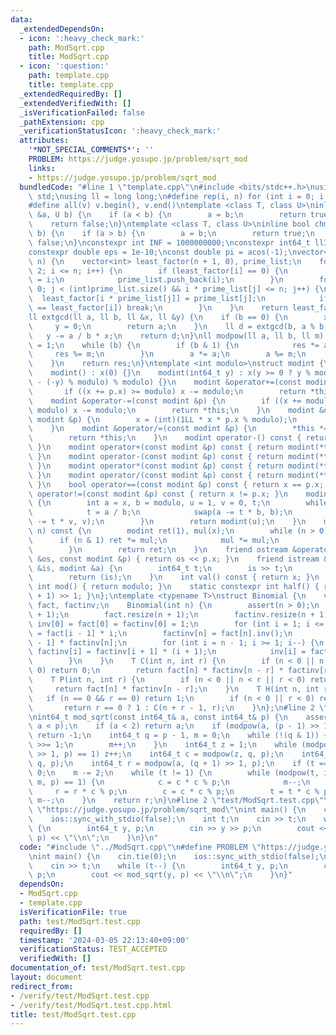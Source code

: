 ```yaml
---
data:
  _extendedDependsOn:
  - icon: ':heavy_check_mark:'
    path: ModSqrt.cpp
    title: ModSqrt.cpp
  - icon: ':question:'
    path: template.cpp
    title: template.cpp
  _extendedRequiredBy: []
  _extendedVerifiedWith: []
  _isVerificationFailed: false
  _pathExtension: cpp
  _verificationStatusIcon: ':heavy_check_mark:'
  attributes:
    '*NOT_SPECIAL_COMMENTS*': ''
    PROBLEM: https://judge.yosupo.jp/problem/sqrt_mod
    links:
    - https://judge.yosupo.jp/problem/sqrt_mod
  bundledCode: "#line 1 \"template.cpp\"\n#include <bits/stdc++.h>\nusing namespace\
    \ std;\nusing ll = long long;\n#define rep(i, n) for (int i = 0; i < n; i++)\n\
    #define all(v) v.begin(), v.end()\ntemplate <class T, class U>\ninline bool chmax(T\
    \ &a, U b) {\n    if (a < b) {\n        a = b;\n        return true;\n    }\n\
    \    return false;\n}\ntemplate <class T, class U>\ninline bool chmin(T &a, U\
    \ b) {\n    if (a > b) {\n        a = b;\n        return true;\n    }\n    return\
    \ false;\n}\nconstexpr int INF = 1000000000;\nconstexpr int64_t llINF = 3000000000000000000;\n\
    constexpr double eps = 1e-10;\nconst double pi = acos(-1);\nvector<int> calc_factor(int\
    \ n) {\n    vector<int> least_factor(n + 1, 0), prime_list;\n    for (int i =\
    \ 2; i <= n; i++) {\n        if (least_factor[i] == 0) {\n            least_factor[i]\
    \ = i;\n            prime_list.push_back(i);\n        }\n        for (int j =\
    \ 0; j < (int)prime_list.size() && i * prime_list[j] <= n; j++) {\n          \
    \  least_factor[i * prime_list[j]] = prime_list[j];\n            if (prime_list[j]\
    \ == least_factor[i]) break;\n        }\n    }\n    return least_factor;\n}\n\
    ll extgcd(ll a, ll b, ll &x, ll &y) {\n    if (b == 0) {\n        x = 1;\n   \
    \     y = 0;\n        return a;\n    }\n    ll d = extgcd(b, a % b, y, x);\n \
    \   y -= a / b * x;\n    return d;\n}\nll modpow(ll a, ll b, ll m) {\n    ll res\
    \ = 1;\n    while (b) {\n        if (b & 1) {\n            res *= a;\n       \
    \     res %= m;\n        }\n        a *= a;\n        a %= m;\n        b >>= 1;\n\
    \    }\n    return res;\n}\ntemplate <int modulo>\nstruct modint {\n    int x;\n\
    \    modint() : x(0) {}\n    modint(int64_t y) : x(y >= 0 ? y % modulo : (modulo\
    \ - (-y) % modulo) % modulo) {}\n    modint &operator+=(const modint &p) {\n \
    \       if ((x += p.x) >= modulo) x -= modulo;\n        return *this;\n    }\n\
    \    modint &operator-=(const modint &p) {\n        if ((x += modulo - p.x) >=\
    \ modulo) x -= modulo;\n        return *this;\n    }\n    modint &operator*=(const\
    \ modint &p) {\n        x = (int)(1LL * x * p.x % modulo);\n        return *this;\n\
    \    }\n    modint &operator/=(const modint &p) {\n        *this *= p.inv();\n\
    \        return *this;\n    }\n    modint operator-() const { return modint(-x);\
    \ }\n    modint operator+(const modint &p) const { return modint(*this) += p;\
    \ }\n    modint operator-(const modint &p) const { return modint(*this) -= p;\
    \ }\n    modint operator*(const modint &p) const { return modint(*this) *= p;\
    \ }\n    modint operator/(const modint &p) const { return modint(*this) /= p;\
    \ }\n    bool operator==(const modint &p) const { return x == p.x; }\n    bool\
    \ operator!=(const modint &p) const { return x != p.x; }\n    modint inv() const\
    \ {\n        int a = x, b = modulo, u = 1, v = 0, t;\n        while (b > 0) {\n\
    \            t = a / b;\n            swap(a -= t * b, b);\n            swap(u\
    \ -= t * v, v);\n        }\n        return modint(u);\n    }\n    modint pow(int64_t\
    \ n) const {\n        modint ret(1), mul(x);\n        while (n > 0) {\n      \
    \      if (n & 1) ret *= mul;\n            mul *= mul;\n            n >>= 1;\n\
    \        }\n        return ret;\n    }\n    friend ostream &operator<<(ostream\
    \ &os, const modint &p) { return os << p.x; }\n    friend istream &operator>>(istream\
    \ &is, modint &a) {\n        int64_t t;\n        is >> t;\n        a = modint<modulo>(t);\n\
    \        return (is);\n    }\n    int val() const { return x; }\n    static constexpr\
    \ int mod() { return modulo; }\n    static constexpr int half() { return (modulo\
    \ + 1) >> 1; }\n};\ntemplate <typename T>\nstruct Binomial {\n    vector<T> inv,\
    \ fact, factinv;\n    Binomial(int n) {\n        assert(n > 0);\n        inv.resize(n\
    \ + 1);\n        fact.resize(n + 1);\n        factinv.resize(n + 1);\n       \
    \ inv[0] = fact[0] = factinv[0] = 1;\n        for (int i = 1; i <= n; i++) fact[i]\
    \ = fact[i - 1] * i;\n        factinv[n] = fact[n].inv();\n        inv[n] = fact[n\
    \ - 1] * factinv[n];\n        for (int i = n - 1; i >= 1; i--) {\n           \
    \ factinv[i] = factinv[i + 1] * (i + 1);\n            inv[i] = fact[i - 1] * factinv[i];\n\
    \        }\n    }\n    T C(int n, int r) {\n        if (n < 0 || n < r || r <\
    \ 0) return 0;\n        return fact[n] * factinv[n - r] * factinv[r];\n    }\n\
    \    T P(int n, int r) {\n        if (n < 0 || n < r || r < 0) return 0;\n   \
    \     return fact[n] * factinv[n - r];\n    }\n    T H(int n, int r) {\n     \
    \   if (n == 0 && r == 0) return 1;\n        if (n < 0 || r < 0) return 0;\n \
    \       return r == 0 ? 1 : C(n + r - 1, r);\n    }\n};\n#line 2 \"ModSqrt.cpp\"\
    \nint64_t mod_sqrt(const int64_t& a, const int64_t& p) {\n    assert(0 <= a &&\
    \ a < p);\n    if (a < 2) return a;\n    if (modpow(a, (p - 1) >> 1, p) != 1)\
    \ return -1;\n    int64_t q = p - 1, m = 0;\n    while (!(q & 1)) {\n        q\
    \ >>= 1;\n        m++;\n    }\n    int64_t z = 1;\n    while (modpow(z, (p - 1)\
    \ >> 1, p) == 1) z++;\n    int64_t c = modpow(z, q, p);\n    int64_t t = modpow(a,\
    \ q, p);\n    int64_t r = modpow(a, (q + 1) >> 1, p);\n    if (t == 0) return\
    \ 0;\n    m -= 2;\n    while (t != 1) {\n        while (modpow(t, int64_t(1) <<\
    \ m, p) == 1) {\n            c = c * c % p;\n            m--;\n        }\n   \
    \     r = r * c % p;\n        c = c * c % p;\n        t = t * c % p;\n       \
    \ m--;\n    }\n    return r;\n}\n#line 2 \"test/ModSqrt.test.cpp\"\n#define PROBLEM\
    \ \"https://judge.yosupo.jp/problem/sqrt_mod\"\nint main() {\n    cin.tie(0);\n\
    \    ios::sync_with_stdio(false);\n    int t;\n    cin >> t;\n    while (t--)\
    \ {\n        int64_t y, p;\n        cin >> y >> p;\n        cout << mod_sqrt(y,\
    \ p) << \"\\n\";\n    }\n}\n"
  code: "#include \"../ModSqrt.cpp\"\n#define PROBLEM \"https://judge.yosupo.jp/problem/sqrt_mod\"\
    \nint main() {\n    cin.tie(0);\n    ios::sync_with_stdio(false);\n    int t;\n\
    \    cin >> t;\n    while (t--) {\n        int64_t y, p;\n        cin >> y >>\
    \ p;\n        cout << mod_sqrt(y, p) << \"\\n\";\n    }\n}"
  dependsOn:
  - ModSqrt.cpp
  - template.cpp
  isVerificationFile: true
  path: test/ModSqrt.test.cpp
  requiredBy: []
  timestamp: '2024-03-05 22:13:40+09:00'
  verificationStatus: TEST_ACCEPTED
  verifiedWith: []
documentation_of: test/ModSqrt.test.cpp
layout: document
redirect_from:
- /verify/test/ModSqrt.test.cpp
- /verify/test/ModSqrt.test.cpp.html
title: test/ModSqrt.test.cpp
---
```

